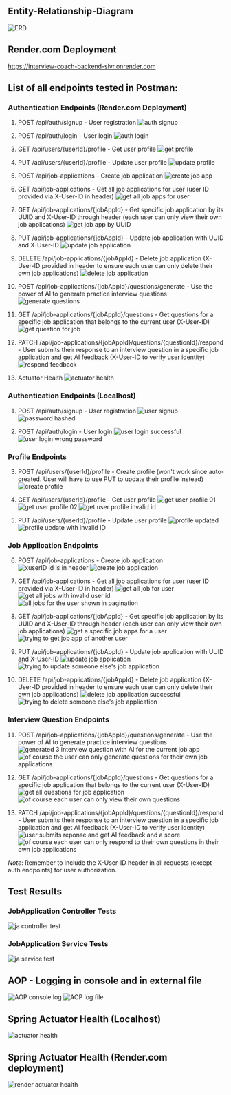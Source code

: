 ## Entity-Relationship-Diagram

![ERD](./ERD.png)

## Render.com Deployment

https://interview-coach-backend-slvr.onrender.com

## List of all endpoints tested in Postman:

### Authentication Endpoints (Render.com Deployment)

1. POST /api/auth/signup - User registration
   ![auth signup](./screenshots/render/01-render-auth-signup.png)

2. POST /api/auth/login - User login
   ![auth login](./screenshots/render/02-render-auth-login.png)

3. GET /api/users/{userId}/profile - Get user profile
   ![get profile](./screenshots/render/03-profile-get-profile.png)

4. PUT /api/users/{userId}/profile - Update user profile
   ![update profile](./screenshots/render/04-render-update-profile.png)

5. POST /api/job-applications - Create job application
   ![create job app](./screenshots/render/05-render-add-job-application.png)

6. GET /api/job-applications - Get all job applications for user (user ID provided via X-User-ID in header)
   ![get all job apps for user](./screenshots/render/06-render-get-all-job-application-for-user.png)

7. GET /api/job-applications/{jobAppId} - Get specific job application by its UUID and X-User-ID through header (each
   user can only view their own job applications)
   ![get job app by UUID](./screenshots/render/07-render-get-job-application-by-uuid.png)

8. PUT /api/job-applications/{jobAppId} - Update job application with UUID and X-User-ID
   ![update job application](./screenshots/render/08-render-update-job-application.png)

9. DELETE /api/job-applications/{jobAppId} - Delete job application (X-User-ID provided in header to ensure each user
   can only delete their own job applications)
   ![delete job application](./screenshots/render/09-render-delete-job-application.png)

10. POST /api/job-applications/{jobAppId}/questions/generate - Use the power of AI to generate practice interview
    questions
    ![generate questions](./screenshots/render/10-render-generate-questions.png)

11. GET /api/job-applications/{jobAppId}/questions - Get questions for a specific job application that belongs to the
    current user (X-User-ID)
    ![get question for job](./screenshots/render/11-render-get-questions-for-job.png)

12. PATCH /api/job-applications/{jobAppId}/questions/{questionId}/respond - User submits their response to an interview
    question in a specific job application and get AI feedback (X-User-ID to verify user identity)
    ![respond feedback](./screenshots/render/12-render-response-aifeedback.png)

13. Actuator Health
    ![actuator health](./screenshots/render/13-render-actuator-health.png)

### Authentication Endpoints (Localhost)

1. POST /api/auth/signup - User registration
   ![user signup](./screenshots/postman/01-user-signup.png)
   ![password hashed](./screenshots/postman/01-user-signup-password-hashed.png)

2. POST /api/auth/login - User login
   ![user login successful](./screenshots/postman/02-user-login-successful.png)
   ![user login wrong password](./screenshots/postman/02-user-login-wrong-password.png)

### Profile Endpoints

3. POST /api/users/{userId}/profile - Create profile (won't work since auto-created. User will have to use PUT to update
   their profile instead)
   ![create profile](./screenshots/postman/04-create-user-profile.png)

4. GET /api/users/{userId}/profile - Get user profile
   ![get user profile 01](./screenshots/postman/03-get-user-profile.png)
   ![get user profile 02](./screenshots/postman/03-get-user-profile-02.png)
   ![get user profile invalid id](./screenshots/postman/03-get-user-profile-invalid-id.png)

5. PUT /api/users/{userId}/profile - Update user profile
   ![profile updated](./screenshots/postman/05-update-profile.png)
   ![profile update with invalid ID](./screenshots/postman/05-update-profile-invalidId.png)

### Job Application Endpoints

6. POST /api/job-applications - Create job application
   ![xuserID id is in header](./screenshots/postman/06-create-job-application-XUserID.png)
   ![create job application](./screenshots/postman/06-create-job-application-successful.png)

7. GET /api/job-applications - Get all job applications for user (user ID provided via X-User-ID in header)
   ![get all job for user](./screenshots/postman/07-get-all-job-applications-for-user.png)
   ![get all jobs with invalid user id](./screenshots/postman/07-get-all-job-applications-for-user-invalid-id.png)
   ![all jobs for the user shown in pagination](./screenshots/postman/07-get-all-job-applications-for-user-pageable-pagination-data.png)

8. GET /api/job-applications/{jobAppId} - Get specific job application by its UUID and X-User-ID through header (each
   user can only view their own job applications)
   ![get a specific job apps for a user](./screenshots/postman/08-get-job-application-with-UUID-successful.png)
   ![trying to get job app of another user](./screenshots/postman/08-get-job-application-with-UUID-failed-due-to-XUserID-mismatch.png)

9. PUT /api/job-applications/{jobAppId} - Update job application with UUID and X-User-ID
   ![update job application](./screenshots/postman/09-update-job-application-with-UUID.png)
   ![trying to update someone else's job application](./screenshots/postman/09-update-job-application-with-UUID-invalid-XUserID.png)

10. DELETE /api/job-applications/{jobAppId} - Delete job application (X-User-ID provided in header to ensure each user
    can only delete their own job applications)
    ![delete job application successful](./screenshots/postman/10-delete-job-application-with-UUID-XUserID.png)
    ![trying to delete someone else's job application](/screenshots/postman/10-delete-job-application-with-UUID-invalid-XUserID.png)

### Interview Question Endpoints

11. POST /api/job-applications/{jobAppId}/questions/generate - Use the power of AI to generate practice interview
    questions
    ![generated 3 interview question with AI for the current job app](./screenshots/postman/11-generate-interview-questions-successful.png)
    ![of course the user can only generate questions for their own job applications](./screenshots/postman/11-generate-interview-questions-invalid-XUserId.png)

12. GET /api/job-applications/{jobAppId}/questions - Get questions for a specific job application that belongs to the
    current user (X-User-ID)
    ![get all questions for job application](./screenshots/postman/12-get-all-questions-for-job-application.png)
    ![of course each user can only view their own questions](./screenshots/postman/12-get-all-questions-for-job-application-invalid-XUserID.png)

13. PATCH /api/job-applications/{jobAppId}/questions/{questionId}/respond - User submits their response to an interview
    question in a specific job application and get AI feedback (X-User-ID to verify user identity)
    ![user submits reponse and get AI feedback and a score](./screenshots/postman/13-user-submit-response-and-get-ai-feedback-successful.png)
    ![of course each user can only respond to their own questions in their own job applications](./screenshots/postman/13-user-submit-response-and-get-ai-feedback-invalid-XUserID.png)

*Note*: Remember to include the X-User-ID header in all requests (except auth endpoints) for user authorization.

## Test Results

### JobApplication Controller Tests

![ja controller test](./screenshots/tests/Test%20Results%20-%20JobApplicationControllerTest.png)

### JobApplication Service Tests

![ja service test](./screenshots/tests/Test%20Results%20-%20JobApplicationServiceTest.png)

## AOP - Logging in console and in external file

![AOP console log](./screenshots/bonus/01-AOP-Console-Log.png)
![AOP log file](./screenshots/bonus/01-AOP-Log-File.png)

## Spring Actuator Health (Localhost)

![actuator health](./screenshots/postman/14-actuator-health.png)

## Spring Actuator Health (Render.com deployment)

![render actuator health](./screenshots/render/13-render-actuator-health.png)